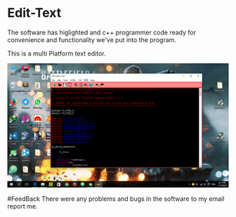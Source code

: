 # Edit-Text
The software has higlighted and c++ programmer code ready for
convenience and functionality we've put into the program.

This is a multi Platform text editor.

![ScreenShot](https://github.com/shayanzare/Edit-Text/raw/master/Screenshot%20(4).png)

#FeedBack
There were any problems and bugs in the software to my email report me.
